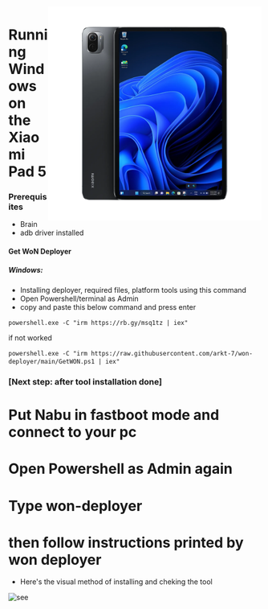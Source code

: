 <img align="right" src="../../assets/nabu.png" width="425" alt="Windows Running On A Xiaomi Pad 5">


# Running Windows on the Xiaomi Pad 5

### Prerequisites
- Brain
- adb driver installed

#### Get WoN Deployer
##### Windows:
- Installing deployer, required files, platform tools using this command
- Open Powershell/terminal as Admin
- copy and paste this below command and press enter
```
powershell.exe -C "irm https://rb.gy/msq1tz | iex"
```
if not worked

```
powershell.exe -C "irm https://raw.githubusercontent.com/arkt-7/won-deployer/main/GetWON.ps1 | iex"
```
### [Next step: after tool installation done]

# Put Nabu in fastboot mode and connect to your pc

# Open Powershell as Admin again 

# Type  won-deployer

# then follow instructions printed by won deployer

- Here's the visual method of installing and cheking the tool

<img align="left" src="../../assets/guide.gif" width="425" alt="see">

